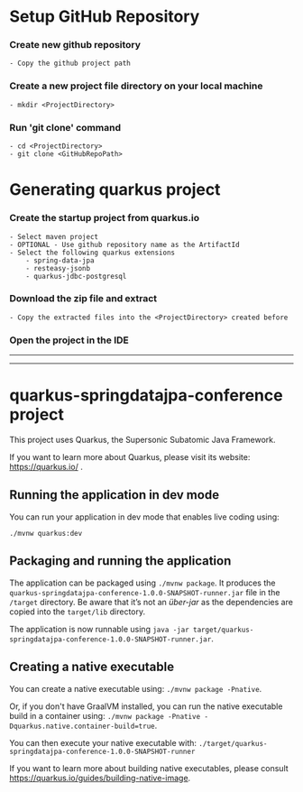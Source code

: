 
# Setup GitHub Repository
### Create new github repository
    - Copy the github project path
### Create a new project file directory on your local machine
    - mkdir <ProjectDirectory>
### Run 'git clone' command 
    - cd <ProjectDirectory>
    - git clone <GitHubRepoPath>
# Generating quarkus project
### Create the startup project from quarkus.io
    - Select maven project
    - OPTIONAL - Use github repository name as the ArtifactId
    - Select the following quarkus extensions
        - spring-data-jpa
        - resteasy-jsonb
        - quarkus-jdbc-postgresql
### Download the zip file and extract
    - Copy the extracted files into the <ProjectDirectory> created before
### Open the project in the IDE

-----------------------------------------------
-----------------------------------------------


# quarkus-springdatajpa-conference project

This project uses Quarkus, the Supersonic Subatomic Java Framework.

If you want to learn more about Quarkus, please visit its website: https://quarkus.io/ .

## Running the application in dev mode

You can run your application in dev mode that enables live coding using:
```
./mvnw quarkus:dev
```

## Packaging and running the application

The application can be packaged using `./mvnw package`.
It produces the `quarkus-springdatajpa-conference-1.0.0-SNAPSHOT-runner.jar` file in the `/target` directory.
Be aware that it’s not an _über-jar_ as the dependencies are copied into the `target/lib` directory.

The application is now runnable using `java -jar target/quarkus-springdatajpa-conference-1.0.0-SNAPSHOT-runner.jar`.

## Creating a native executable

You can create a native executable using: `./mvnw package -Pnative`.

Or, if you don't have GraalVM installed, you can run the native executable build in a container using: `./mvnw package -Pnative -Dquarkus.native.container-build=true`.

You can then execute your native executable with: `./target/quarkus-springdatajpa-conference-1.0.0-SNAPSHOT-runner`

If you want to learn more about building native executables, please consult https://quarkus.io/guides/building-native-image.